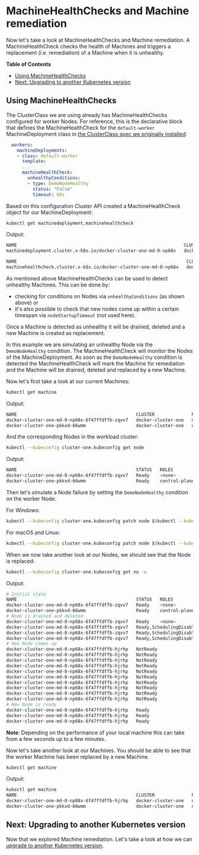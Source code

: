 # MachineHealthChecks and Machine remediation

Now let's take a look at MachineHealthChecks and Machine remediation. A MachineHealthCheck checks the health of
Machines and triggers a replacement (i.e. remediation) of a Machine when it is unhealthy.

<!-- START doctoc generated TOC please keep comment here to allow auto update -->
<!-- DON'T EDIT THIS SECTION, INSTEAD RE-RUN doctoc TO UPDATE -->
**Table of Contents**

- [Using MachineHealthChecks](#using-machinehealthchecks)
- [Next: Upgrading to another Kubernetes version](#next-upgrading-to-another-kubernetes-version)

<!-- END doctoc generated TOC please keep comment here to allow auto update -->

## Using MachineHealthChecks

The ClusterClass we are using already has MachineHealthChecks configured for worker Nodes. For reference, this is the 
declarative block that defines the MachineHealthCheck for the `default-worker` MachineDeployment class in [the 
ClusterClass spec we originally installed](./yamls/clusterclasses/clusterclass-quick-start.yaml):

```yaml
  workers:
    machineDeployments:
    - class: default-worker
      template:
      ...
      machineHealthCheck:
        unhealthyConditions:
        - type: DemoNodeHealthy
          status: "False"
          timeout: 60s
```

Based on this configuration Cluster API created a MachineHealthCheck object for our MachineDeployment:

```bash
kubectl get machinedeployment,machinehealthcheck
```

Output:

```bash
NAME                                                               CLUSTER              REPLICAS   READY   UPDATED   UNAVAILABLE   PHASE       AGE     VERSION
machinedeployment.cluster.x-k8s.io/docker-cluster-one-md-0-np68x   docker-cluster-one   1                  1         1             ScalingUp   4m42s   v1.24.6

NAME                                                                CLUSTER              EXPECTEDMACHINES   MAXUNHEALTHY   CURRENTHEALTHY   AGE
machinehealthcheck.cluster.x-k8s.io/docker-cluster-one-md-0-np68x   docker-cluster-one   1                  100%           1                4m42s
```

As mentioned above MachineHealthChecks can be used to detect unhealthy Machines. This can be done by:
* checking for conditions on Nodes via `unhealthyConditions` (as shown above) or
* it's also possible to check that new nodes come up within a certain timespan via `nodeStartupTimeout` (not used here).

Once a Machine is detected as unhealthy it will be drained, deleted and a new Machine is created as replacement.

In this example we are simulating an unhealthy Node via the `DemoNodeHealthy` condition. The MachineHealthCheck will monitor 
the Nodes of the MachineDeployment. As soon as the `DemoNodeHealthy` condition is detected the MachineHealthCheck will mark 
the Machine for remediation and the Machine will be drained, deleted and replaced by a new Machine.

Now let's first take a look at our current Machines:

```bash
kubectl get machine
```

Output:
```bash
NAME                                             CLUSTER              NODENAME                                         PROVIDERID                                                  PHASE     AGE     VERSION
docker-cluster-one-md-0-np68x-6f47ffdffb-zqvv7   docker-cluster-one   docker-cluster-one-md-0-np68x-6f47ffdffb-zqvv7   docker:////docker-cluster-one-md-0-np68x-6f47ffdffb-zqvv7   Running   3m40s   v1.24.6
docker-cluster-one-pkkxd-66wmm                   docker-cluster-one   docker-cluster-one-pkkxd-66wmm                   docker:////docker-cluster-one-pkkxd-66wmm                   Running   24m     v1.24.6
```

And the corresponding Nodes in the workload cluster:

```bash
kubectl --kubeconfig cluster-one.kubeconfig get node
```

Output:
```bash
NAME                                             STATUS   ROLES           AGE     VERSION
docker-cluster-one-md-0-np68x-6f47ffdffb-zqvv7   Ready    <none>          3m46s   v1.24.6
docker-cluster-one-pkkxd-66wmm                   Ready    control-plane   24m     v1.24.6
```

Then let's simulate a Node failure by setting the `DemoNodeHealthy` condition on the worker Node.

For Windows:
```bash
kubectl --kubeconfig cluster-one.kubeconfig patch node $(kubectl --kubeconfig cluster-one.kubeconfig get nodes -l 'node-role.kubernetes.io/control-plane notin ()' -o jsonpath='{.items[*].metadata.name}') --subresource=status --type=json -p='[{\"op\": \"add\", \"path\": \"/status/conditions/-\", \"value\": {\"type\": \"DemoNodeHealthy\", \"status\": \""False"\", \"message\": \"Node is unhealthy\"}}]'
```
For macOS and Linux:
```bash
kubectl --kubeconfig cluster-one.kubeconfig patch node $(kubectl --kubeconfig cluster-one.kubeconfig get nodes -l 'node-role.kubernetes.io/control-plane notin ()' -o jsonpath={'.items[*].metadata.name'}) --subresource=status --type=json -p='[{"op": "add", "path": "/status/conditions/-", "value": {"type": "DemoNodeHealthy", "status": "False", "message": "Node is unhealthy"}}]'
```

When we now take another look at our Nodes, we should see that the Node is replaced:

```bash
kubectl --kubeconfig cluster-one.kubeconfig get no -w
```

Output:
```bash
# Initial state
NAME                                             STATUS   ROLES           AGE   VERSION
docker-cluster-one-md-0-np68x-6f47ffdffb-zqvv7   Ready    <none>          41s   v1.24.6
docker-cluster-one-pkkxd-66wmm                   Ready    control-plane   27m   v1.24.6
# Node is drained and deleted
docker-cluster-one-md-0-np68x-6f47ffdffb-zqvv7   Ready    <none>          56s   v1.24.6
docker-cluster-one-md-0-np68x-6f47ffdffb-zqvv7   Ready,SchedulingDisabled   <none>          56s   v1.24.6
docker-cluster-one-md-0-np68x-6f47ffdffb-zqvv7   Ready,SchedulingDisabled   <none>          56s   v1.24.6
docker-cluster-one-md-0-np68x-6f47ffdffb-zqvv7   Ready,SchedulingDisabled   <none>          56s   v1.24.6
# New Node comes up
docker-cluster-one-md-0-np68x-6f47ffdffb-hjrhp   NotReady                   <none>          0s    v1.24.6
docker-cluster-one-md-0-np68x-6f47ffdffb-hjrhp   NotReady                   <none>          0s    v1.24.6
docker-cluster-one-md-0-np68x-6f47ffdffb-hjrhp   NotReady                   <none>          0s    v1.24.6
docker-cluster-one-md-0-np68x-6f47ffdffb-hjrhp   NotReady                   <none>          4s    v1.24.6
docker-cluster-one-md-0-np68x-6f47ffdffb-hjrhp   NotReady                   <none>          5s    v1.24.6
docker-cluster-one-md-0-np68x-6f47ffdffb-hjrhp   NotReady                   <none>          5s    v1.24.6
docker-cluster-one-md-0-np68x-6f47ffdffb-hjrhp   NotReady                   <none>          5s    v1.24.6
docker-cluster-one-md-0-np68x-6f47ffdffb-hjrhp   NotReady                   <none>          6s    v1.24.6
docker-cluster-one-md-0-np68x-6f47ffdffb-hjrhp   NotReady                   <none>          6s    v1.24.6
docker-cluster-one-md-0-np68x-6f47ffdffb-hjrhp   NotReady                   <none>          6s    v1.24.6
# New Node is ready
docker-cluster-one-md-0-np68x-6f47ffdffb-hjrhp   Ready                      <none>          11s   v1.24.6
docker-cluster-one-md-0-np68x-6f47ffdffb-hjrhp   Ready                      <none>          11s   v1.24.6
docker-cluster-one-md-0-np68x-6f47ffdffb-hjrhp   Ready                      <none>          14s   v1.24.6
```

**Note**: Depending on the performance of your local machine this can take from a few seconds up to a few minutes.

Now let's take another look at our Machines. You should be able to see that the worker Machine has been replaced by a new Machine.

```bash
kubectl get machine
```

Output:
```bash
kubectl get machine
NAME                                             CLUSTER              NODENAME                                         PROVIDERID                                                  PHASE     AGE     VERSION
docker-cluster-one-md-0-np68x-6f47ffdffb-hjrhp   docker-cluster-one   docker-cluster-one-md-0-np68x-6f47ffdffb-hjrhp   docker:////docker-cluster-one-md-0-np68x-6f47ffdffb-hjrhp   Running   1m      v1.24.6
docker-cluster-one-pkkxd-66wmm                   docker-cluster-one   docker-cluster-one-pkkxd-66wmm                   docker:////docker-cluster-one-pkkxd-66wmm                   Running   24m     v1.24.6
```

## Next: Upgrading to another Kubernetes version

Now that we explored Machine remediation. Let's take a look at how we can [upgrade to another Kubernetes version](5-upgrade-kubernetes-version.md).
